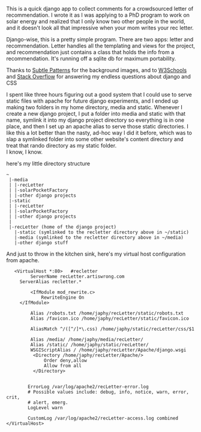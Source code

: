 This is a quick django app to collect comments for a crowdsourced letter of recommendation.  I wrote it as I was applying to a 
PhD program to work on solar energy and realized that I only know two other people in the world, and it doesn't look all that 
impressive when your mom writes your rec letter.

Django-wise, this is a pretty simple program.  There are two apps:  letter and recommendation.  Letter handles all the templating and views for the project, and recommendation just contains a class that holds the info from a recommendation.  It's running off a sqlite db for maximum portability.  

Thanks to [Subtle Patterns](http://subtlepatterns.com/) for the background images, and to [W3Schools](http://www.w3schools.com/) and [Stack Overflow](http://stackoverflow.com/) for answering my endless questions about django and CSS

I spent like three hours figuring out a good system that I could use to serve static files with apache for future django experiments, and I ended up making two folders in my
home directory, media and static.  Whenever I create a new django project, I put a folder into media and static with that name, symlink it into my django project directory so everything is in one place, and then I set up an apache alias to serve those static directories.  I like this a lot better than the nasty, ad-hoc way I did it before, which was to slap a symlinked folder into some other website's content directory and treat that rando directory as my static folder.  
I know, I know.

here's my little directory structure

    ~
     |-media
     | |-recLetter
     | |-solarPocketFactory
     | |-other django projects
     |-static
     | |-recLetter
     | |-solarPocketFactory
     | |-other django projects
     |
     |-recLetter (home of the django project)
       |-static (symlinked to the recletter directory above in ~/static)
       |-media (symlinked to the recletter directory above in ~/media)
       |-other django stuff
     
     
And just to throw in the kitchen sink, here's my virtual host configuration from apache.

       <VirtualHost *:80>   #recletter
             ServerName recLetter.artiswrong.com
	     ServerAlias recletter.*

             <IfModule mod_rewrite.c>
                 RewriteEngine On
	     </IfModule>

             Alias /robots.txt /home/japhy/recLetter/static/robots.txt
             Alias /favicon.ico /home/japhy/recLetter/static/favicon.ico

             AliasMatch ^/([^/]*\.css) /home/japhy/static/recLetter/css/$1

             Alias /media/ /home/japhy/media/recLetter/
             Alias /static/ /home/japhy/static/recLetter/
             WSGIScriptAlias / /home/japhy/recLetter/Apache/django.wsgi
              <Directory /home/japhy/recLetter/Apache/>
                  Order deny,allow
                  Allow from all
              </Directory>


            ErrorLog /var/log/apache2/recLetter-error.log
            # Possible values include: debug, info, notice, warn, error, crit,
            # alert, emerg.
            LogLevel warn

            CustomLog /var/log/apache2/recLetter-access.log combined
	</VirtualHost>
